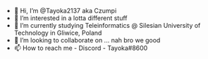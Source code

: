 - 👋 Hi, I’m @Tayoka2137 aka Czumpi
- 👀 I’m interested in a lotta different stuff
- 🌱 I’m currently studying Teleinformatics @ Silesian University of Technology in Gliwice, Poland
- 💞️ I’m looking to collaborate on ... nah bro we good
- 📫 How to reach me - Discord - Tayoka#8600
